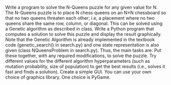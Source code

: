 Write a program to solve the N-Queens puzzle for any given value for N. The N-Queens puzzle is to place N chess queens on an N×N chessboard so that no two queens threaten each other; i.e, a placement where no two queens share the same row, column, or diagonal. This can be solved using a Genetic algorithm as described in class. Write a Python program that computes a solution to solve this puzzle and display the result graphically. Note that the Genetic Algorithm is already implemented in the textbook code (genetic_search() in search.py) and one state representation is also given (class NQueensProblem in search.py). Thus, the main tasks are:
Put these together, with any required modifications, to solve the puzzle.
Try different values for the different algorithm hyperparameters (such as mutation probability, size of population) to get the best results (i.e., solves it fast and finds a solution).
Create a simple GUI. You can use your own choice of graphics library. One choice is PyGame.

